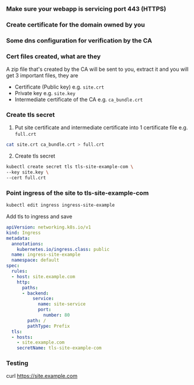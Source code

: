 
### Make sure your webapp is servicing port 443 (HTTPS)

### Create certificate for the domain owned by you

### Some dns configuration for verification by the CA

### Cert files created, what are they
A zip file that's created by the CA will be sent to you, extract it and you will get 3 important files, they are
- Certificate (Public key) e.g. ```site.crt```
- Private key e.g. ```site.key```
- Intermediate certificate of the CA e.g. ```ca_bundle.crt```

### Create tls secret
1. Put site certificate and intermediate certificate into 1 certificate file e.g. ```full.crt```
```bash
cat site.crt ca_bundle.crt > full.crt
```
2. Create tls secret
```bash
kubectl create secret tls tls-site-example-com \
--key site.key \
--cert full.crt
```

### Point ingress of the site to tls-site-example-com
```bash
kubectl edit ingress ingress-site-example
```
Add tls to ingress and save
```yaml
apiVersion: networking.k8s.io/v1
kind: Ingress
metadata:
  annotations:
    kubernetes.io/ingress.class: public
  name: ingress-site-example
  namespace: default
spec:
  rules:
  - host: site.example.com
    http:
      paths:
      - backend:
          service:
            name: site-service
            port:
              number: 80
        path: /
        pathType: Prefix
  tls:
  - hosts:
    - site.example.com
    secretName: tls-site-example-com
```

### Testing
curl https://site.example.com
